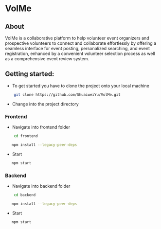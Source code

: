 # VolMe

## About
VolMe is a collaborative platform to help volunteer event organizers and prospective volunteers
to connect and collaborate effortlessly by offering a seamless interface for event posting,
personalized searching, and event registration, enhanced by a convenient volunteer selection
process as well as a comprehensive event review system.

## Getting started:
- To get started you have to clone the project onto your local machine
```bash
    git clone https://github.com/ShuaiweiYu/VolMe.git
```
- Change into the project directory
### Frontend
- Navigate into frontend folder
```bash
    cd frontend
```

```bash
   npm install --legacy-peer-deps
```
- Start

```bash
   npm start
```

### Backend
- Navigate into backend folder
```bash
    cd backend
```
```bash
   npm install --legacy-peer-deps
```
- Start

```bash
   npm start
```